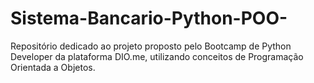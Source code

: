 # Sistema-Bancario-Python-POO-
Repositório dedicado ao projeto proposto pelo Bootcamp de Python Developer da plataforma DIO.me, utilizando conceitos de Programação Orientada a Objetos.
